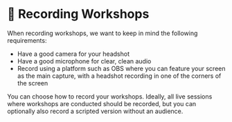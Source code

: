 # 🎥 Recording Workshops

When recording workshops, we want to keep in mind the following requirements:
* Have a good camera for your headshot
* Have a good microphone for clear, clean audio
* Record using a platform such as OBS where you can feature your screen as the main capture, with a headshot recording in one of the corners of the screen

You can choose how to record your workshops. Ideally, all live sessions where workshops are conducted should be recorded, but you can optionally also record a scripted version without an audience.